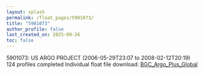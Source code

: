 ```yaml
---
layout: splash
permalink: /float_pages/5901073/
title: "5901073"
author_profile: false
last_created_on: 2025-09-26
toc: false
---
```

 
5901073: US ARGO PROJECT (2006-05-29T23:07 to 2008-02-12T20:19)
124 profiles completed
Individual float file download: [BGC_Argo_Plus_Global](https://ftp.soest.hawaii.edu/bgc_argo_plus/Individual_Floats/outliers_removed/5901073_Sprof_processed.nc)
